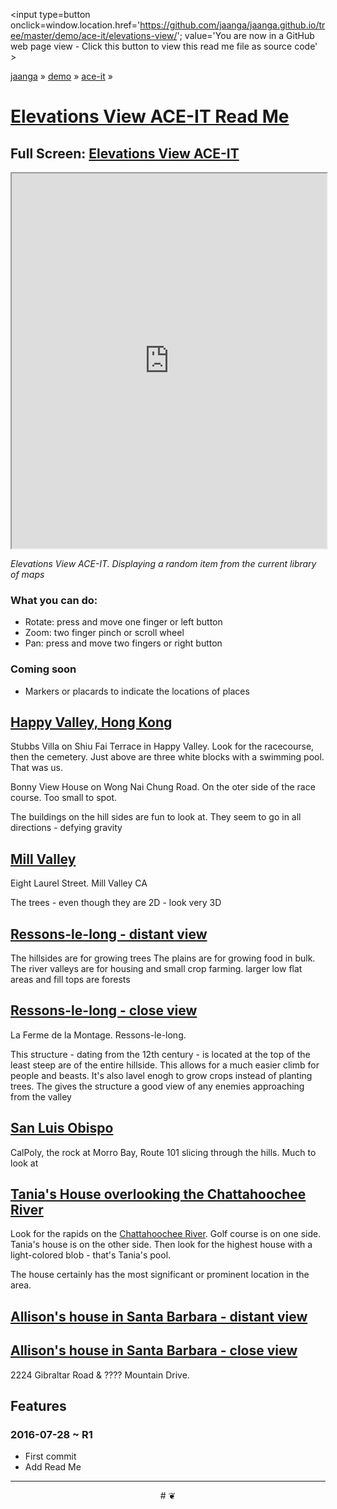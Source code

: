 <span style=display:none; >[You are now in a GitHub source code view - click this link to view Read Me file as a web page]
( http://jaanga.github.io/demo/ace-it/elevations-view/index.html "View file as a web page." ) </span>
<input type=button onclick=window.location.href='https://github.com/jaanga/jaanga.github.io/tree/master/demo/ace-it/elevations-view/'; 
value='You are now in a GitHub web page view - Click this button to view this read me file as source code' >

[jaanga]( http://jaanga.github.io ) » [demo]( http://jaanga.github.io/demo/  ) »
[ace-it]( https://jaanga.github.io/demo/ace-it/ ) »

[Elevations View ACE-IT Read Me]( https://jaanga.github.io/demo/ace-it/elevations-view/index.html#readme.md )
===

## Full Screen: [ Elevations View ACE-IT ]( https://jaanga.github.io/demo/ace-it/elevations-view/elevations-view-ace-it-r1.html )


<img src="" style=display:none; width=800 >

<iframe src=https://jaanga.github.io/demo/ace-it/elevations-view/elevations-view-ace-it-r1.html width=100% height=600px ></iframe>

_Elevations View ACE-IT. Displaying a random item from the current library of maps_


### What you can do:
* Rotate: press and move one finger or left button
* Zoom: two finger pinch or scroll wheel
* Pan: press and move two fingers or right button

### Coming soon

* Markers or placards to indicate the locations of places


## [Happy Valley, Hong Kong]( https://jaanga.github.io/demo/ace-it/elevations-view/elevations-view-ace-it-r1.html#file=https://jaanga.github.io/terrain3/elevations/elevations-data-family+friends/happy-valley-hong-kong_16_53552_28606_4_4_512_512_.txt )

Stubbs Villa on Shiu Fai Terrace in Happy Valley. Look for the racecourse, then the cemetery. Just above are three white blocks with a swimming pool. That was us.

Bonny View House on Wong Nai Chung Road. On the oter side of the race course. Too small to spot.

The buildings on the hill sides are fun to look at. They seem to go in all directions - defying gravity


## [Mill Valley ]( https://jaanga.github.io/demo/ace-it/elevations-view/elevations-view-r2.html#file=https://jaanga.github.io/terrain3/elevations/elevations-data-family+friends/mill-valley-ca_16_10456_25299_3_3_300_300_.txt )

Eight Laurel Street. Mill Valley CA


The trees - even though they are 2D - look very 3D


## [Ressons-le-long - distant view ]( https://jaanga.github.io/demo/ace-it/elevations-view/elevations-view-r2.html#file=https://jaanga.github.io/terrain3/elevations/elevations-data-family+friends/ressons-le-long-france_11_1040_698_3_3_510_510_.txt )

The hillsides are for growing trees
The plains are for growing food in bulk.
The river valleys are for housing and small crop farming.
larger low flat areas and fill tops are forests 

## [Ressons-le-long - close view]( https://jaanga.github.io/demo/ace-it/elevations-view/elevations-view-r2.html#file=https://jaanga.github.io/terrain3/elevations/elevations-data-family+friends/ressons-le-long-france_14_8334_5598_3_3_300_300_.txt )

La Ferme de la Montage. Ressons-le-long.

This structure - dating from the 12th century - is located at the top of the least steep are of the entire hillside. 
This allows for a much easier climb for people and beasts.
It's also lavel enogh to grow crops instead of planting trees.
The gives the structure a good view of any enemies approaching from the valley



## [San Luis Obispo]( https://jaanga.github.io/demo/ace-it/elevations-view/elevations-view-r2.html#file=https://jaanga.github.io/terrain3/elevations/elevations-data-family+friends/san-luis-obispo-ca_12_672_1617_4_3_400_300_.txt )

CalPoly, the rock at Morro Bay, Route 101 slicing through the hills. Much to look at


## [Tania's House overlooking the Chattahoochee River]( https://jaanga.github.io/demo/ace-it/elevations-view/elevations-view-ace-it-r1.html#file=https://jaanga.github.io/terrain3/elevations/elevations-data-family+friends/sandy-springs-ga_14_4348_6547_3_3_510_510_.txt )

Look for the rapids on the [Chattahoochee River]( https://en.wikipedia.org/wiki/Chattahoochee_River ). Golf course is on one side. Tania's house is on the other side. 
Then look for the highest house with a light-colored blob - that's Tania's pool. 

The house certainly has the most significant or prominent location in the area.

## [Allison's house in Santa Barbara - distant view]()


## [Allison's house in Santa Barbara - close view]( https://jaanga.github.io/demo/ace-it/elevations-view/elevations-view-ace-it-r1.html#file=https://2224-gibraltar-road-santa-barbara-ca_17_21958_52157_3_3_510_510_.txt) 

2224 Gibraltar Road & ???? Mountain Drive.


## Features




### 2016-07-28 ~ R1

* First commit
* Add Read Me


***

<center title='Jaanga ~ your 3D happy place' >
# <a href=javascript:window.scrollTo(0,0); style=text-decoration:none; > ❦ </a>
</center>
